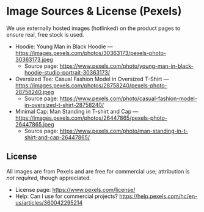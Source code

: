 # Image Sources & License (Pexels)

We use externally hosted images (hotlinked) on the product pages to ensure real, free stock is used.

- Hoodie: Young Man in Black Hoodie — https://images.pexels.com/photos/30363173/pexels-photo-30363173.jpeg
  - Source page: https://www.pexels.com/photo/young-man-in-black-hoodie-studio-portrait-30363173/
- Oversized Tee: Casual Fashion Model in Oversized T-Shirt — https://images.pexels.com/photos/28758240/pexels-photo-28758240.jpeg
  - Source page: https://www.pexels.com/photo/casual-fashion-model-in-oversized-t-shirt-28758240/
- Minimal Cap: Man Standing in T-shirt and Cap — https://images.pexels.com/photos/26447865/pexels-photo-26447865.jpeg
  - Source page: https://www.pexels.com/photo/man-standing-in-t-shirt-and-cap-26447865/

## License
All images are from Pexels and are free for commercial use; attribution is *not required*, though appreciated.
- License page: https://www.pexels.com/license/
- Help: Can I use for commercial projects? https://help.pexels.com/hc/en-us/articles/360042295214
